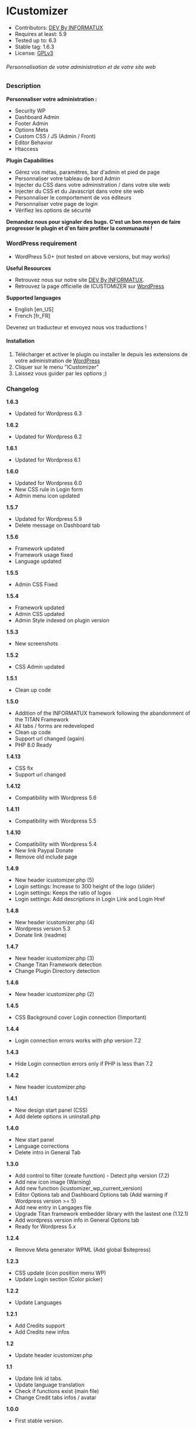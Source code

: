 # ICustomizer
- Contributors: [DEV By INFORMATUX](https://dev.informatux.com "Développement, PHP, HTML, CSS, JQUERY, Sécurité, Astuces, BricABrac, Ours Polaire...")
- Requires at least: 5.9
- Tested up to: 6.3
- Stable tag: 1.6.3
- License: [GPLv3](http://www.gnu.org/licenses/gpl-3.0.fr.html "Licence publique générale GNU v3")

###### Personnalisation de votre administration et de votre site web

### Description

__Personnaliser votre administration :__
* Security WP
* Dashboard Admin
* Footer Admin
* Options Meta
* Custom CSS / JS (Admin / Front)
* Editor Behavior
* Htaccess

__Plugin Capabilities__

* Gérez vos métas, paramètres, bar d'admin et pied de page
* Personnaliser votre tableau de bord Admin
* Injecter du CSS dans votre administration / dans votre site web
* Injecter du CSS et du Javascript dans votre site web
* Personnaliser le comportement de vos éditeurs
* Personnaliser votre page de login
* Vérifiez les options de sécurité

**Demandez nous pour signaler des bugs. C'est un bon moyen de faire progresser le plugin et d'en faire profiter la communauté !**

### WordPress requirement
* WordPress 5.0+ (not tested on above versions, but may works)

**Useful Resources**
- Retrouvez nous sur notre site [DEV By INFORMATUX](https://dev.informatux.com/wordpress-icustomizer).
- Retrouvez la page officielle de ICUSTOMIZER sur [WordPress](https://fr.wordpress.org/plugins/icustomizer/)

**Supported languages**
* English [en_US]
* French [fr_FR]

Devenez un traducteur et envoyez nous vos traductions !

#### Installation

1. Télécharger et activer le plugin ou installer le depuis les extensions de votre administration de [WordPress](https://fr.wordpress.org/plugins/icustomizer/)
2. Cliquer sur le menu "ICustomizer"
3. Laissez vous guider par les options ;)	

### Changelog

**1.6.3**
- Updated for Wordpress 6.3

**1.6.2**
- Updated for Wordpress 6.2

**1.6.1**
- Updated for Wordpress 6.1

**1.6.0**
- Updated for Wordpress 6.0
- New CSS rule in Login form
- Admin menu icon updated

**1.5.7**
- Updated for Wordpress 5.9
- Delete message on Dashboard tab

**1.5.6**
- Framework updated
- Framework usage fixed
- Language updated

**1.5.5**
- Admin CSS Fixed

**1.5.4**
- Framework updated
- Admin CSS updated
- Admin Style indexed on plugin version

**1.5.3**
- New screenshots

**1.5.2**
- CSS Admin updated

**1.5.1**
- Clean up code

**1.5.0**
- Addition of the INFORMATUX framework following the abandonment of the TITAN Framework
- All tabs / forms are redeveloped
- Clean up code
- Support url changed (again)
- PHP 8.0 Ready

**1.4.13**
- CSS fix
- Support url changed

**1.4.12**
- Compatibility with Wordpress 5.6

**1.4.11**
- Compatibility with Wordpress 5.5

**1.4.10**
- Compatibility with Wordpress 5.4
- New link Paypal Donate
- Remove old include page

**1.4.9**
- New header icustomizer.php (5)
- Login settings: Increase to 300 height of the logo (slider)
- Login settings: Keeps the ratio of logos
- Login settings: Add descriptions in Login Link and Login Href

**1.4.8**
- New header icustomizer.php (4)
- Wordpress version 5.3
- Donate link (readme)

**1.4.7**
- New header icustomizer.php (3)
- Change Titan Framework detection
- Change Plugin Directory detection

**1.4.6**
- New header icustomizer.php (2)

**1.4.5**
- CSS Background cover Login connection (!important)

**1.4.4**
- Login connection errors works with php version 7.2

**1.4.3**
- Hide Login connection errors only if PHP is less than 7.2

**1.4.2**
- New header icustomizer.php

**1.4.1**
- New design start panel (CSS)
- Add delete options in uninstall.php

**1.4.0**
- New start panel
- Language corrections
- Delete intro in General Tab

**1.3.0**
- Add control to filter (create function) - Detect php version (7.2)
- Add new icon image (Warning)
- Add new function (icustomizer_wp_current_version)
- Editor Options tab and Dashboard Options tab (Add warning if Wordpress version >= 5)
- Add new entry in Langages file
- Upgrade Titan framework embedder library with the lastest one (1.12.1)
- Add wordpress version info in General Options tab
- Ready for Wordpress 5.x

**1.2.4**
- Remove Meta generator WPML (Add global $sitepress)

**1.2.3**
- CSS update (icon position menu WP)
- Update Login section (Color picker)

**1.2.2**
- Update Languages

**1.2.1**
- Add Credits support
- Add Credits new infos

**1.2**
- Update header icustomizer.php

**1.1**
- Update link id tabs.
- Update language translation
- Check if functions exist (main file)
- Change Credit tabs infos / avatar

**1.0.0**
- First stable version.
